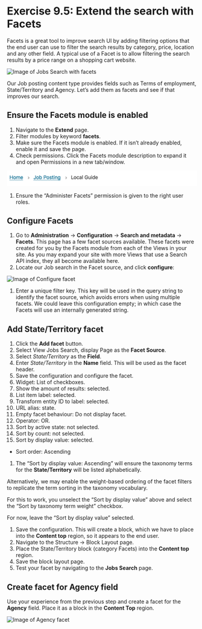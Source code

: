 # Exercise 9.5: Extend the search with Facets

Facets is a great tool to improve search UI by adding filtering options that the end user can use to filter the search results by category, price, location and any other field. A typical use of a Facet is to allow filtering the search results by a price range on a shopping cart website.

![Image of Jobs Search with facets](../.gitbook/assets/158.png)

Our Job posting content type provides fields such as Terms of employment, State/Territory and Agency. Let’s add them as facets and see if that improves our search.

## Ensure the Facets module is enabled

1. Navigate to the **Extend** page.
2. Filter modules by keyword **facets**.
3. Make sure the Facets module is enabled. If it isn’t already enabled, enable it and save the page.
4. Check permissions. Click the Facets module description to expand it and open Permissions in a new tab/window.

![Image of Facets module enabled](<../.gitbook/assets/159 (1) (3).png>)

1. Ensure the “Administer Facets” permission is given to the right user roles.

## Configure Facets

1. Go to **Administration** → **Configuration** → **Search and metadata** → **Facets**. This page has a few facet sources available. These facets were created for you by the Facets module from each of the Views in your site. As you may expand your site with more Views that use a Search API index, they all become available here.
2. Locate our Job search in the Facet source, and click **configure**:

![Image of Configure facet](<../.gitbook/assets/160 (1).png>)

1. Enter a unique filter key. This key will be used in the query string to identify the facet source, which avoids errors when using multiple facets. We could leave this configuration empty; in which case the Facets will use an internally generated string.

## Add State/Territory facet

1. Click the **Add facet** button.
2. Select View Jobs Search, display Page as the **Facet Source**.
3. Select _State/Territory_ as the **Field**.
4. Enter _State/Territory_ in the **Name** field. This will be used as the facet header.
5. Save the configuration and configure the facet.
6. Widget: List of checkboxes.
7. Show the amount of results: selected.
8. List item label: selected.
9. Transform entity ID to label: selected.
10. URL alias: state.
11. Empty facet behaviour: Do not display facet.
12. Operator: OR.
13. Sort by active state: not selected.
14. Sort by count: not selected.
15. Sort by display value: selected.

* Sort order: Ascending

1. The “Sort by display value: Ascending” will ensure the taxonomy terms for the **State/Territory** will be listed alphabetically.

Alternatively, we may enable the weight-based ordering of the facet filters to replicate the term sorting in the taxonomy vocabulary.

For this to work, you unselect the “Sort by display value” above and select the “Sort by taxonomy term weight” checkbox.

For now, leave the “Sort by display value” selected.

1. Save the configuration. This will create a block, which we have to place into the **Content top** region, so it appears to the end user.
2. Navigate to the Structure → Block Layout page.
3. Place the State/Territory block (category Facets) into the **Content top** region.
4. Save the block layout page.
5. Test your facet by navigating to the **Jobs Search** page.

## Create facet for Agency field

Use your experience from the previous step and create a facet for the **Agency** field. Place it as a block in the **Content Top** region.

![Image of Agency facet](<../.gitbook/assets/161 (1).png>)
